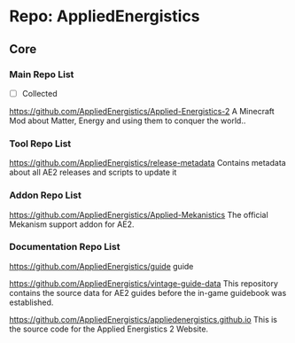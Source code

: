 # Repo: AppliedEnergistics

## Core

### Main Repo List

- [ ] Collected

https://github.com/AppliedEnergistics/Applied-Energistics-2
A Minecraft Mod about Matter, Energy and using them to conquer the world..

### Tool Repo List

https://github.com/AppliedEnergistics/release-metadata
Contains metadata about all AE2 releases and scripts to update it

### Addon Repo List

https://github.com/AppliedEnergistics/Applied-Mekanistics
The official Mekanism support addon for AE2.

### Documentation Repo List

https://github.com/AppliedEnergistics/guide
guide

https://github.com/AppliedEnergistics/vintage-guide-data
This repository contains the source data for AE2 guides before the in-game guidebook was established.

https://github.com/AppliedEnergistics/appliedenergistics.github.io
This is the source code for the Applied Energistics 2 Website.